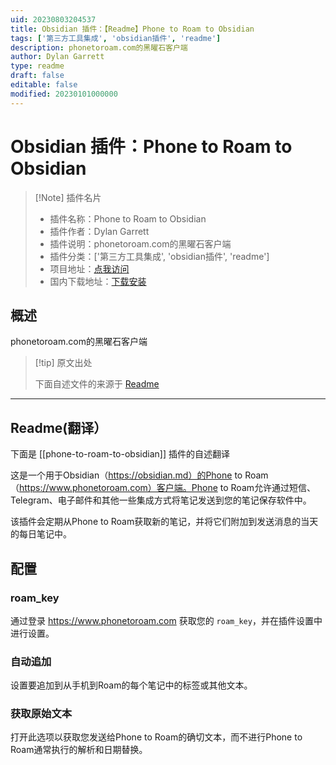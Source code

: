 ```yaml
---
uid: 20230803204537
title: Obsidian 插件：【Readme】Phone to Roam to Obsidian
tags: ['第三方工具集成', 'obsidian插件', 'readme']
description: phonetoroam.com的黑曜石客户端
author: Dylan Garrett
type: readme
draft: false
editable: false
modified: 20230101000000
---
```


# Obsidian 插件：Phone to Roam to Obsidian

> [!Note] 插件名片
> - 插件名称：Phone to Roam to Obsidian
> - 插件作者：Dylan Garrett
> - 插件说明：phonetoroam.com的黑曜石客户端
> - 插件分类：['第三方工具集成', 'obsidian插件', 'readme']
> - 项目地址：[点我访问](https://github.com/dgarrett/phone-to-roam-to-obsidian)
> - 国内下载地址：[下载安装](https://pkmer.cn/products/plugin/pluginMarket/?phone-to-roam-to-obsidian)

## 概述

phonetoroam.com的黑曜石客户端



> [!tip] 原文出处
> 
>下面自述文件的来源于 [Readme](https://ghproxy.net/https://raw.githubusercontent.com/dgarrett/phone-to-roam-to-obsidian/master/README.md)
> 

---

## Readme(翻译）

下面是 [[phone-to-roam-to-obsidian]] 插件的自述翻译


这是一个用于Obsidian（https://obsidian.md）的Phone to Roam（https://www.phonetoroam.com）客户端。Phone to Roam允许通过短信、Telegram、电子邮件和其他一些集成方式将笔记发送到您的笔记保存软件中。

该插件会定期从Phone to Roam获取新的笔记，并将它们附加到发送消息的当天的每日笔记中。

## 配置

### roam_key

通过登录 https://www.phonetoroam.com 获取您的 `roam_key`，并在插件设置中进行设置。

### 自动追加

设置要追加到从手机到Roam的每个笔记中的标签或其他文本。

### 获取原始文本

打开此选项以获取您发送给Phone to Roam的确切文本，而不进行Phone to Roam通常执行的解析和日期替换。



